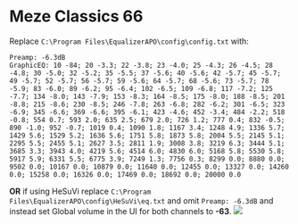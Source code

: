 # Meze Classics 66
Replace `C:\Program Files\EqualizerAPO\config\config.txt` with:
```
Preamp: -6.3dB
GraphicEQ: 10 -84; 20 -3.3; 22 -3.8; 23 -4.0; 25 -4.3; 26 -4.5; 28 -4.8; 30 -5.0; 32 -5.2; 35 -5.5; 37 -5.6; 40 -5.6; 42 -5.7; 45 -5.7; 49 -5.7; 52 -5.7; 56 -5.7; 59 -5.6; 64 -5.7; 68 -5.6; 73 -5.7; 78 -5.9; 83 -6.0; 89 -6.2; 95 -6.4; 102 -6.5; 109 -6.8; 117 -7.2; 125 -7.7; 134 -8.0; 143 -7.9; 153 -8.3; 164 -8.5; 175 -8.0; 188 -8.5; 201 -8.8; 215 -8.6; 230 -8.5; 246 -7.8; 263 -6.8; 282 -6.2; 301 -6.5; 323 -6.9; 345 -6.6; 369 -6.6; 395 -6.1; 423 -4.6; 452 -3.4; 484 -2.2; 518 -0.8; 554 0.7; 593 2.0; 635 2.5; 679 2.0; 726 1.2; 777 0.4; 832 -0.5; 890 -1.0; 952 -0.7; 1019 0.4; 1090 1.8; 1167 3.4; 1248 4.9; 1336 5.7; 1429 5.6; 1529 5.2; 1636 5.6; 1751 5.8; 1873 5.8; 2004 5.5; 2145 5.1; 2295 5.5; 2455 5.1; 2627 3.5; 2811 1.9; 3008 3.8; 3219 6.3; 3444 5.1; 3685 3.3; 3943 4.0; 4219 5.6; 4514 6.0; 4830 6.0; 5168 5.8; 5530 5.8; 5917 5.9; 6331 5.5; 6775 3.9; 7249 1.3; 7756 0.3; 8299 0.0; 8880 0.0; 9502 0.0; 10167 0.0; 10879 0.0; 11640 0.0; 12455 0.0; 13327 0.0; 14260 0.0; 15258 0.0; 16326 0.0; 17469 0.0; 18692 0.0; 20000 0.0
```
**OR** if using HeSuVi replace `C:\Program Files\EqualizerAPO\config\HeSuVi\eq.txt` and omit `Preamp: -6.3dB` and instead set Global volume in the UI for both channels to **-63**.
![](https://raw.githubusercontent.com/jaakkopasanen/AutoEq/master/results/SBAF-Serious/innerfidelity/onear/Meze%20Classics%2066/Meze%20Classics%2066.png)